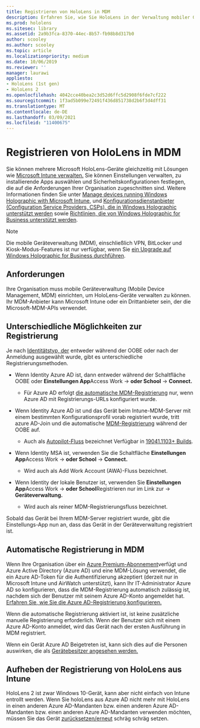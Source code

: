 ```yaml
---
title: Registrieren von HoloLens in MDM
description: Erfahren Sie, wie Sie HoloLens in der Verwaltung mobiler Geräte (Mobile Device Management, MDM) registrieren, um die Verwaltung mehrerer Geräte zu vereinfachen.
ms.prod: hololens
ms.sitesec: library
ms.assetid: 2a9b3fca-8370-44ec-8b57-fb98b8d317b0
author: scooley
ms.author: scooley
ms.topic: article
ms.localizationpriority: medium
ms.date: 10/06/2019
ms.reviewer: ''
manager: laurawi
appliesto:
- HoloLens (1st gen)
- HoloLens 2
ms.openlocfilehash: 4042cce40bea2c3d52d6ffc5d2908f6fde7cf222
ms.sourcegitcommit: 1f3ad5b099e72491f436d851738d2b6f3d4dff31
ms.translationtype: MT
ms.contentlocale: de-DE
ms.lasthandoff: 03/09/2021
ms.locfileid: "11400675"
---
```

# <a name="enroll-hololens-in-mdm"></a>Registrieren von HoloLens in MDM

Sie können mehrere Microsoft HoloLens-Geräte gleichzeitig mit Lösungen wie [Microsoft Intune verwalten.](https://docs.microsoft.com/intune/windows-holographic-for-business) Sie können Einstellungen verwalten, zu installierende Apps auswählen und Sicherheitskonfigurationen festlegen, die auf die Anforderungen Ihrer Organisation zugeschnitten sind. Weitere Informationen finden Sie unter [Manage devices running Windows Holographic with Microsoft Intune](https://docs.microsoft.com/intune/windows-holographic-for-business), und [Konfigurationsdienstanbieter (Configuration Service Providers, CSPs), die in Windows Holographic unterstützt werden](https://msdn.microsoft.com/windows/hardware/commercialize/customize/mdm/configuration-service-provider-reference#hololens) sowie [Richtlinien, die von Windows Holographic for Business unterstützt werden](https://msdn.microsoft.com/windows/hardware/commercialize/customize/mdm/policy-configuration-service-provider#hololenspolicies).

> [!NOTE]
> Die mobile Geräteverwaltung (MDM), einschließlich VPN, BitLocker und Kiosk-Modus-Features ist nur verfügbar, wenn Sie [ein Upgrade auf Windows Holographic for Business durchführen](hololens1-upgrade-enterprise.md).

## <a name="requirements"></a>Anforderungen

 Ihre Organisation muss mobile Geräteverwaltung (Mobile Device Management, MDM) einrichten, um HoloLens-Geräte verwalten zu können. Ihr MDM-Anbieter kann Microsoft Intune oder ein Drittanbieter sein, der die Microsoft-MDM-APIs verwendet.
 
## <a name="different-ways-to-enroll"></a>Unterschiedliche Möglichkeiten zur Registrierung

Je nach [Identitätstyp, der](hololens-identity.md) entweder während der OOBE oder nach der Anmeldung ausgewählt wurde, gibt es unterschiedliche Registrierungsmethoden.

- Wenn Identity Azure AD ist, dann entweder während der Schaltfläche OOBE oder **Einstellungen App**Access Work  ->  **oder School**  ->  **Connect.**
    - Für Azure AD erfolgt [die automatische MDM-Registrierung](hololens-enroll-mdm.md#auto-enrollment-in-mdm) nur, wenn Azure AD mit Registrierungs-URLs konfiguriert wurde. 
     
- Wenn Identity Azure AD ist und das Gerät beim Intune-MDM-Server mit einem bestimmten Konfigurationsprofil vorab registriert wurde, tritt azure AD-Join und die automatische [MDM-Registrierung](hololens-enroll-mdm.md#auto-enrollment-in-mdm) während der OOBE auf.
    - Auch als [Autopilot-Fluss](hololens2-autopilot.md) bezeichnet Verfügbar in [19041.1103+ Builds](hololens-release-notes.md#windows-holographic-version-2004).
    

- Wenn Identity MSA ist, verwenden Sie die Schaltfläche **Einstellungen App**Access Work  ->  **oder School**  ->  **Connect.**
    - Wird auch als Add Work Account (AWA)-Fluss bezeichnet.
- Wenn Identity der lokale Benutzer ist, verwenden Sie **Einstellungen App**Access Work  ->  **oder School**Registrieren nur im Link zur  ->  **Geräteverwaltung.**
    - Wird auch als reiner MDM-Registrierungsfluss bezeichnet.

Sobald das Gerät bei Ihrem MDM-Server registriert wurde, gibt die Einstellungs-App nun an, dass das Gerät in der Geräteverwaltung registriert ist.

## <a name="auto-enrollment-in-mdm"></a>Automatische Registrierung in MDM

Wenn Ihre Organisation über ein [Azure Premium-Abonnement](https://azure.microsoft.com/overview/)verfügt und Azure Active Directory (Azure AD) und eine MDM-Lösung verwendet, die ein Azure AD-Token für die Authentifizierung akzeptiert (derzeit nur in Microsoft Intune und AirWatch unterstützt), kann Ihr IT-Administrator Azure AD so konfigurieren, dass die MDM-Registrierung automatisch zulässig ist, nachdem sich der Benutzer mit seinem Azure AD-Konto angemeldet hat. [Erfahren Sie, wie Sie die Azure AD-Registrierung konfigurieren.](https://docs.microsoft.com/mem/intune/enrollment/windows-enroll#enable-windows-10-automatic-enrollment)

Wenn die automatische Registrierung aktiviert ist, ist keine zusätzliche manuelle Registrierung erforderlich. Wenn der Benutzer sich mit einem Azure AD-Konto anmeldet, wird das Gerät nach der ersten Ausführung in MDM registriert.

Wenn ein Gerät Azure AD Beigetreten ist, kann sich dies auf die Personen auswirken, die als [Gerätebesitzer angesehen werden.](security-adminless-os.md#device-owner)

## <a name="unenroll-hololens-from-intune"></a>Aufheben der Registrierung von HoloLens aus Intune

HoloLens 2 ist zwar Windows 10-Gerät, kann aber nicht einfach von Intune entrollt werden. Wenn Sie holoLens aus Azure AD nicht mehr mit HoloLens in einen anderen Azure AD-Mandanten bzw. einen anderen Azure AD-Mandanten bzw. einen anderen Azure AD-Mandanten verwenden möchten, müssen Sie das Gerät [zurücksetzen/erneut](https://docs.microsoft.com/hololens/hololens-recovery#reset-the-device) schräg schräg setzen.
